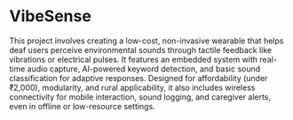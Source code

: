 # VibeSense
This project involves creating a low-cost, non-invasive wearable that helps deaf users perceive environmental sounds through tactile feedback like vibrations or electrical pulses. It features an embedded system with real-time audio capture, AI-powered keyword detection, and basic sound classification for adaptive responses. Designed for affordability (under ₹2,000), modularity, and rural applicability, it also includes wireless connectivity for mobile interaction, sound logging, and caregiver alerts, even in offline or low-resource settings.
